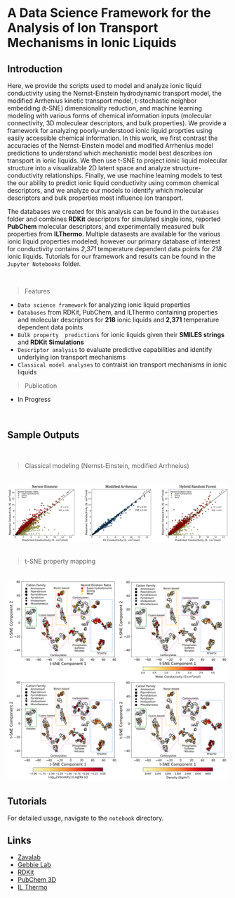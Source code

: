 # A Data Science Framework for the Analysis of Ion Transport Mechanisms in Ionic Liquids

## Introduction

Here, we provide the scripts used to model and analyze ionic liquid conductivity using the Nernst-Einstein hydrodynamic transport model, the modified Arrhenius kinetic transport model, t-stochastic neighbor embedding (t-SNE) dimensionality reduction, and machine learning modeling with various forms of chemical information inputs (molecular connectivity, 3D moleculear descriptors, and bulk properties). We provide a framework for analyzing poorly-understood ionic liquid proprties using easily accessible chemical information. In this work, we first contrast the accuracies of the Nernst-Einstein model and modified Arrhenius model predictions to understand which mechanistic model best describes ion transport in ionic liquids. We then use t-SNE to project ionic liquid molecular structure into a visualizable 2D latent space and analyze structure-conductivity relationships. Finally, we use machine learning models to test the our ability to predict ionic liquid conductivity using common chemical descriptors, and we analyze our models to identify which molecular descriptors and bulk properties most influence ion transport.

The databases we created for this analysis can be found in the `Databases` folder and combines **RDKit** descriptors for simulated single ions, reported **PubChem** molecular descriptors, and experimentally measured bulk properties from **ILThermo**. Multiple datasests are available for the various ionic liquid properties modeled; however our primary database of interest for conductivity contains *2,371* temperature dependent data points for *218* ionic liquids. Tutorials for our framework and results can be found in the `Jupyter Notebooks` folder.

<br />

> Features

- `Data science framework` for analyzing ionic liquid properties
- `Databases` from RDKit, PubChem, and ILThermo containing properties and molecular descriptors for **218** ionic liquids and **2,371** temperature dependent data points
- `Bulk property  predictions` for ionic liquids given their **SMILES strings** and **RDKit Simulations**
- `Descriptor analysis` to evaluate predictive capabilities and identify underlying ion transport mechanisms
- `Classical model analyses` to contraist ion transport mechanisms in ionic liquids

> Publication

- In Progress

<br />

## Sample Outputs

<br />

> Classical modeling (Nernst-Einstein, modified Arrhneius)

<br />
<img src="./Figures/Readme_Model Fits.png" /> 
<br />
<br />

> t-SNE property mapping
<br />

<img src="./Figures/Readme_t-SNE Properties White.png" />

<br />

## Tutorials

For detailed usage, navigate to the `notebook` directory.


## Links

- [Zavalab](https://zavalab.engr.wisc.edu/)
- [Gebbie Lab](https://interfaces.che.wisc.edu/)
- [RDKit](https://github.com/rdkit/rdkit)
- [PubChem 3D](https://pubchem.ncbi.nlm.nih.gov/docs/pubchem3d)
- [IL Thermo](https://ilthermo.boulder.nist.gov/)

<br />